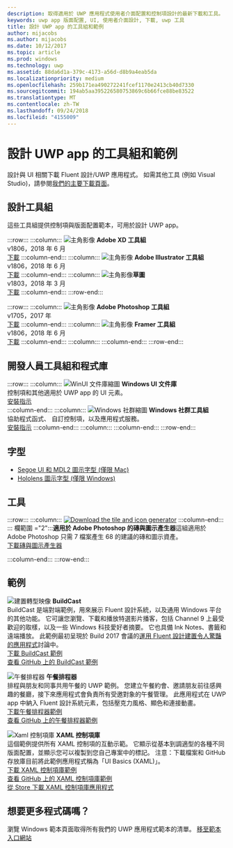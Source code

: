 ```yaml
---
description: 取得適用於 UWP 應用程式使用者介面配置和控制項設計的最新下載和工具。
keywords: uwp app 版面配置, UI, 使用者介面設計, 下載, uwp 工具
title: 設計 UWP app 的工具組和範例
author: mijacobs
ms.author: mijacobs
ms.date: 10/12/2017
ms.topic: article
ms.prod: windows
ms.technology: uwp
ms.assetid: 88da6d1a-379c-4173-a56d-d8b9a4eab5da
ms.localizationpriority: medium
ms.openlocfilehash: 259b171ea490272241fcef1170e2413cb40d7330
ms.sourcegitcommit: 194ab5aa395226580753869c6b66fce88be83522
ms.translationtype: MT
ms.contentlocale: zh-TW
ms.lasthandoff: 09/24/2018
ms.locfileid: "4155009"
---
```

# <a name="design-toolkits-and-samples-for-uwp-apps"></a>設計 UWP app 的工具組和範例
 

設計與 UI 相關下載 Fluent 設計/UWP 應用程式。 如需其他工具 (例如 Visual Studio)，請參閱<a href="https://developer.microsoft.com/downloads">我們的主要下載頁面</a>。 


## <a name="design-toolkits"></a>設計工具組

這些工具組提供控制項與版面配置範本，可用於設計 UWP app。

:::row:::
    :::column:::
        ![主角影像](images/adobe-xd.png) <b>Adobe XD 工具組</b><br>
        v1806，2018 年 6 月<br>
        <a href="https://aka.ms/adobexdtoolkit">下載</a>
    :::column-end:::
    :::column:::
        ![主角影像](images/adobe-illustrator.png) <b>Adobe Illustrator 工具組</b><br>
        v1806，2018 年 6 月<br>
        <a href="https://aka.ms/adobeillustratortoolkit">下載</a>
    :::column-end:::
    :::column:::
        ![主角影像](images/sketch.png)<b>草圖</b><br>
        v1803，2018 年 3 月<br>
        <a href="https://aka.ms/sketchtoolkit">下載</a>
    :::column-end:::
:::row-end:::

:::row:::
    :::column:::
        ![主角影像](images/adobe-photoshop.png) <b>Adobe Photoshop 工具組</b><br>
        v1705，2017 年<br>
        <a href="https://aka.ms/adobephotoshoptoolkit">下載</a>
    :::column-end:::
    :::column:::
        ![主角影像](images/framer.png) <b>Framer 工具組</b><br>
        v1806，2018 年 6 月<br>
        <a href="https://aka.ms/framertoolkit">下載</a>
    :::column-end:::
    :::column:::
    :::column-end:::
:::row-end:::

## <a name="developer-toolkits-and-libraries"></a>開發人員工具組和程式庫

:::row:::
    :::column:::
        ![WinUI 文件庫縮圖](images/WinUI-library.png) <b>Windows UI 文件庫</b><br>
        控制項和其他適用於 UWP app 的 UI 元素。<br/>
        <a href="/uwp/toolkits/winui/getting-started">安裝指示</a><br/>
    :::column-end:::
    :::column:::
        ![Windows 社群縮圖](images/Windows-community-toolkit.png) <b>Windows 社群工具組</b><br>
        協助程式函式、 自訂控制項，以及應用程式服務。<br />
        <a href="/windows/uwpcommunitytoolkit/getting-started">安裝指示</a>
    :::column-end:::
    :::column:::
    :::column-end:::
:::row-end:::

## <a name="fonts"></a>字型

* <a href="https://aka.ms/SegoeFonts">Segoe UI 和 MDL2 圖示字型 (僅限 Mac)</a>
* <a href="https://aka.ms/hololensiconfont">Hololens 圖示字型 (僅限 Windows)</a>

## <a name="tools"></a>工具

:::row:::
    :::column:::
        <a href="http://go.microsoft.com/fwlink/p/?LinkId=760394"><img src="images/tile-icon-generator.png" alt="Download the tile and icon generator"/></a>
    :::column-end:::
    ::: 欄範圍 ="2":::**適用於 Adobe Photoshop 的磚與圖示產生器**這組適用於 Adobe Photoshop 只需 7 檔案產生 68 的建議的磚和圖示資產。 <br/><a href="http://go.microsoft.com/fwlink/p/?LinkId=760394">下載磚與圖示產生器</a></p>
    :::column-end:::
:::row-end:::

    
## <a name="samples"></a>範例

![建置轉型映像](images/buildcast.png)
**BuildCast**<br>
BuildCast 是端對端範例，用來展示 Fluent 設計系統，以及通用 Windows 平台的其他功能。 它可讓您瀏覽、下載和播放特選影片播客，包括 Channel 9 上最受歡迎的取樣，以及一些 Windows 科技愛好者摘要。 它也具備 Ink Notes、書籤和遠端播放。 此範例最初呈現於 Build 2017 會議的<a href="https://channel9.msdn.com/Events/Build/2017/B8034">運用 Fluent 設計建置令人驚豔的應用程式</a>討論中。 <br>
<a href="https://github.com/Microsoft/BuildCast/archive/master.zip">下載 BuildCast 範例</a> <br><a href="https://github.com/Microsoft/BuildCast">查看 GitHub 上的 BuildCast 範例</a>

![午餐排程器](images/lunchscheduler.png)
**午餐排程器**<br>
排程與朋友和同事共用午餐的 UWP 範例。 您建立午餐約會、邀請朋友前往感興趣的餐廳，接下來應用程式會負責所有受邀對象的午餐管理。 此應用程式在 UWP app 中納入 Fluent 設計系統元素，包括壓克力風格、顯色和連接動畫。 <br/><a href="https://github.com/Microsoft/Windows-appsample-lunch-scheduler/archive/master.zip">下載午餐排程器範例</a><br/><a href="https://github.com/Microsoft/Windows-appsample-lunch-scheduler">查看 GitHub 上的午餐排程器範例</a></p>  

![Xaml 控制項庫](images/xaml-controls-gallery.png)
**XAML 控制項庫**<br>
這個範例提供所有 XAML 控制項的互動示範。 它顯示從基本到調適型的各種不同版面配置，並顯示您可以複製到您自己專案中的標記。 注意：下載檔案和 GitHub 存放庫目前將此範例應用程式稱為「UI Basics (XAML)」。 <br/><a href="https://github.com/Microsoft/Windows-universal-samples/archive/master.zip">下載 XAML 控制項庫範例</a><br/><a href="https://github.com/Microsoft/Windows-universal-samples/tree/master/Samples/XamlUIBasics">查看 GitHub 上的 XAML 控制項庫範例</a> <br/><a href="https://www.microsoft.com/store/apps/9msvh128x2zt">從 Store 下載 XAML 控制項庫應用程式</a></p>

## <a name="want-more-code"></a>想要更多程式碼嗎？

瀏覽 Windows 範本頁面取得所有我們的 UWP 應用程式範本的清單。 <a href="https://developer.microsoft.com/samples">移至範本入口網站</a>
